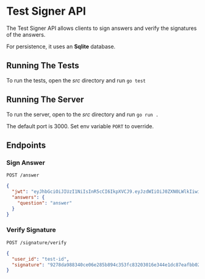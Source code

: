 # Test Signer API

The Test Signer API allows clients to sign answers and verify the signatures of the answers.

For persistence, it uses an **Sqlite** database.

## Running The Tests

To run the tests, open the _src_ directory and run `go test`

## Running The Server

To run the server, open to the _src_ directory and run `go run .`

The default port is 3000. Set env variable `PORT` to override.

## Endpoints

### Sign Answer

`POST /answer`

```json
{
  "jwt": "eyJhbGciOiJIUzI1NiIsInR5cCI6IkpXVCJ9.eyJzdWIiOiJ0ZXN0LWlkIiwibmFtZSI6IkpvaG4gRG9lIiwiaWF0IjoxNTE2MjM5MDIyfQ.wDEN_8kZ4w6O9yx0t8xGCIETyyhIS6suwZK0NaPXU2Q",
  "answers": {
    "question": "answer"
  }
}
```

### Verify Signature

`POST /signature/verify`

```json
{
  "user_id": "test-id",
  "signature": "9278da988340ce06e285b894c353fc83203016e344e1dc87eafbb029ef8e8652"
}
```
